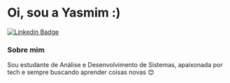 # Oi, sou a Yasmim :)

[![Linkedin Badge](https://img.shields.io/badge/-LinkedIn-blue?style=flat-square&logo=Linkedin&logoColor=white&link=https://www.linkedin.com/in/yasmimgnoli/)](https://www.linkedin.com/in/yasmimgnoli/)

### Sobre mim
Sou estudante de Análise e Desenvolvimento de Sistemas, apaixonada por tech e sempre buscando aprender coisas novas 😊
